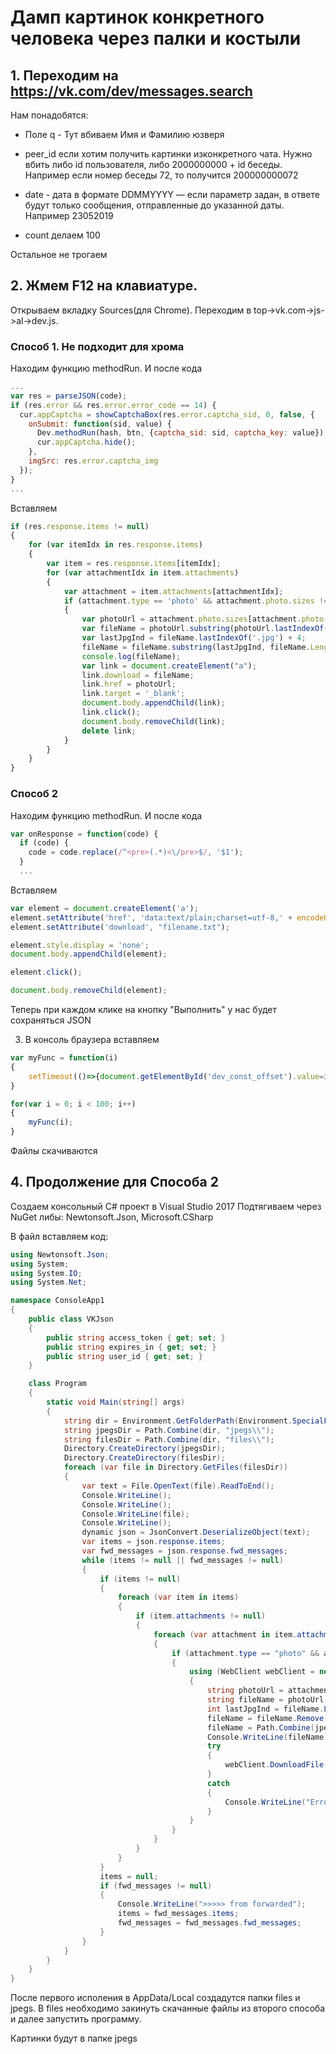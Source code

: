 # Дамп картинок конкретного человека через палки и костыли

## 1. Переходим на https://vk.com/dev/messages.search
Нам понадобятся:
- Поле q - Тут вбиваем Имя и Фамилию юзверя
- peer_id если хотим получить картинки изконкретного чата. Нужно вбить либо id пользователя, либо 2000000000 + id беседы. Например если номер беседы 72, то получится 200000000072

- date - дата в формате DDMMYYYY — если параметр задан, в ответе будут только сообщения, отправленные до указанной даты. Например 23052019
- count делаем 100

Остальное не трогаем

## 2. Жмем F12 на клавиатуре. 
Открываем вкладку Sources(для Chrome). 
Переходим в top->vk.com->js->al->dev.js.


### Способ 1. Не подходит для хрома

Находим функцию methodRun.
И после кода
```js
...
var res = parseJSON(code);
if (res.error && res.error.error_code == 14) {
  cur.appCaptcha = showCaptchaBox(res.error.captcha_sid, 0, false, {
    onSubmit: function(sid, value) {
      Dev.methodRun(hash, btn, {captcha_sid: sid, captcha_key: value});
      cur.appCaptcha.hide();
    },
    imgSrc: res.error.captcha_img
  });
}
...
```
Вставляем

```js
if (res.response.items != null)
{
	for (var itemIdx in res.response.items)
	{
		var item = res.response.items[itemIdx];
		for (var attachmentIdx in item.attachments)
		{
			var attachment = item.attachments[attachmentIdx];
			if (attachment.type == 'photo' && attachment.photo.sizes != null)
			{
				var photoUrl = attachment.photo.sizes[attachment.photo.sizes.length - 1].url;
				var fileName = photoUrl.substring(photoUrl.lastIndexOf('/') + 1);
				var lastJpgInd = fileName.lastIndexOf('.jpg') + 4;
				fileName = fileName.substring(lastJpgInd, fileName.Length - lastJpgInd);
				console.log(fileName);
				var link = document.createElement("a");
				link.download = fileName;
				link.href = photoUrl;
				link.target = '_blank';
				document.body.appendChild(link);
				link.click();
				document.body.removeChild(link);
				delete link;
			}
		}
	}
}
```

### Способ 2

Находим функцию methodRun.
И после кода
```js
var onResponse = function(code) {
  if (code) {
    code = code.replace(/^<pre>(.*)<\/pre>$/, '$1');
  }
  ...
```
Вставляем
```js
var element = document.createElement('a');
element.setAttribute('href', 'data:text/plain;charset=utf-8,' + encodeURIComponent(code));
element.setAttribute('download', "filename.txt");

element.style.display = 'none';
document.body.appendChild(element);

element.click();

document.body.removeChild(element);
```
Теперь при каждом клике на кнопку "Выполнить" у нас будет сохраняться JSON

3. В консоль браузера вставляем 
```js
var myFunc = function(i)
{
	setTimeout(()=>{document.getElementById('dev_const_offset').value=i*100;document.getElementById('dev_req_run_btn').click();}, i*3000);
}

for(var i = 0; i < 100; i++)
{
    myFunc(i);
}
```

Файлы скачиваются

## 4. Продолжение для Способа 2
Создаем консольный C# проект в Visual Studio 2017
Подтягиваем через NuGet либы: Newtonsoft.Json, Microsoft.CSharp

В файл вставляем код:
```cs
using Newtonsoft.Json;
using System;
using System.IO;
using System.Net;

namespace ConsoleApp1
{
    public class VKJson
    {
        public string access_token { get; set; }
        public string expires_in { get; set; }
        public string user_id { get; set; }
    }

    class Program
    {
        static void Main(string[] args)
        {
            string dir = Environment.GetFolderPath(Environment.SpecialFolder.LocalApplicationData);
            string jpegsDir = Path.Combine(dir, "jpegs\\");
            string filesDir = Path.Combine(dir, "files\\");
            Directory.CreateDirectory(jpegsDir);
            Directory.CreateDirectory(filesDir);
            foreach (var file in Directory.GetFiles(filesDir))
            {
                var text = File.OpenText(file).ReadToEnd();
                Console.WriteLine();
                Console.WriteLine();
                Console.WriteLine(file);
                Console.WriteLine();
                dynamic json = JsonConvert.DeserializeObject(text);
                var items = json.response.items;
                var fwd_messages = json.response.fwd_messages;
                while (items != null || fwd_messages != null)
                {
                    if (items != null)
                    {
                        foreach (var item in items)
                        {
                            if (item.attachments != null)
                            {
                                foreach (var attachment in item.attachments)
                                {
                                    if (attachment.type == "photo" && attachment.photo.sizes != null)
                                    {
                                        using (WebClient webClient = new WebClient())
                                        {
                                            string photoUrl = attachment.photo.sizes[attachment.photo.sizes.Count - 1].url;
                                            string fileName = photoUrl.Remove(0, photoUrl.LastIndexOf("/") + 1);
                                            int lastJpgInd = fileName.LastIndexOf(".jpg") + 4;
                                            fileName = fileName.Remove(lastJpgInd, fileName.Length - lastJpgInd);
                                            fileName = Path.Combine(jpegsDir, fileName);
                                            Console.WriteLine(fileName);
                                            try
                                            {
                                                webClient.DownloadFile(new Uri(photoUrl), fileName);
                                            }
                                            catch
                                            {
                                                Console.WriteLine("Error");
                                            }
                                        }
                                    }
                                }
                            }
                        }
                    }
                    items = null;
                    if (fwd_messages != null)
                    {
                        Console.WriteLine(">>>>> from forwarded");
                        items = fwd_messages.items;
                        fwd_messages = fwd_messages.fwd_messages;
                    }
                }
            }
        }
    }
}

```
После первого исполения в AppData/Local создадутся папки files и jpegs. В files необходимо закинуть скачанные файлы из второго способа и далее запустить программу.

Картинки будут в папке jpegs
